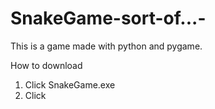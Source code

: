 # SnakeGame-sort-of...-
This is a game made with python and pygame.

How to download 
  1. Click SnakeGame.exe
  2. Click 
